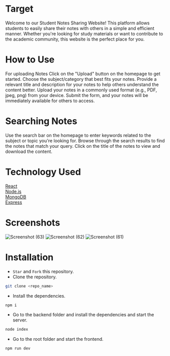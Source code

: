 # Target 
Welcome to our Student Notes Sharing Website! This platform allows students to easily share their notes with others in a simple and efficient manner. Whether you're looking for study materials or want to contribute to the academic community, this website is the perfect place for you.



# How to Use
For uploading Notes
Click on the "Upload" button on the homepage to get started.
Choose the subject/category that best fits your notes.
Provide a relevant title and description for your notes to help others understand the content better.
Upload your notes in a commonly used format (e.g., PDF, jpeg, png) from your device.
Submit the form, and your notes will be immediately available for others to access.

# Searching Notes
Use the search bar on the homepage to enter keywords related to the subject or topic you're looking for.
Browse through the search results to find the notes that match your query.
Click on the title of the notes to view and download the content.

# Technology Used
[React](https://react.dev/)<br>
[Node.js](https://nodejs.org/en)<br>
[MongoDB](https://www.mongodb.com/)<br>
[Express](https://expressjs.com/)<br>

# Screenshots

![Screenshot (63)](https://github.com/king-407/Target/assets/95581750/9bbebdef-0a3c-4d4f-b7ef-46d5d391cab6)
![Screenshot (62)](https://github.com/king-407/Target/assets/95581750/7d9747a1-e40d-4eab-9387-df13a4b6d67c)
![Screenshot (61)](https://github.com/king-407/Target/assets/95581750/e216fcbe-53f6-4446-9be3-d9719d339ab7)

# Installation
- `Star` and `Fork` this repository.
- Clone the repository.

```bash
git clone <repo_name>
```
- Install the dependencies.

```bash
npm i
```
- Go to the backend folder and install the dependencies and start the server.

```bash
node index
```
- Go to the root folder and start the frontend.

```bash
npm run dev
```
  
